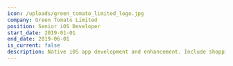 ```yaml
---
icon: /uploads/green_tomato_limited_logo.jpg
company: Green Tomato Limited
position: Senior iOS Developer
start_date: 2019-01-01
end_date: 2019-06-01
is_current: false
description: Native iOS app development and enhancement. Include shopping mall apps and banking apps. Experience in interacting with iBeacon and Location related development.
---
```


